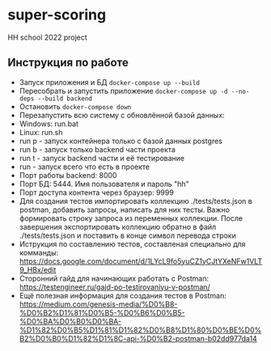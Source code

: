 # super-scoring
HH school 2022 project
## Инструкция по работе
* Запуск приложения и БД `docker-compose up --build`
* Пересобрать и запустить приложение `docker-compose up -d --no-deps --build backend`
* Остановить `docker-compose down`
* Перезапустить всю систему с обновлённой базой данных: 
* Windows:  run.bat
* Linux:  run.sh
* run p  -  запуск контейнера только с базой данных postgres
* run b  -  запуск только backend части проекта
* run t  -  запуск backend части и её тестирование
* run    -  запуск всего что есть в проекте
* Порт работы backend: 8000
* Порт БД: 5444. Имя пользователя и пароль "hh"
* Порт доступа контента через браузер: 9999
* Для создания тестов импортировать коллекцию ./tests/tests.json
      в postman, добавить запросы, написать для них тесты.
      Важно формировать строку запроса из переменных коллекции.
      После завершения экспортировать коллекцию обратно в файл ./tests/tests.json
      и поставить в конце символ перевода строки
* Иструкция по составлению тестов, составленая специально для комманды: https://docs.google.com/document/d/1LYcL9fo5yuCZ1yCJtYXeNFw1VLT9_HBx/edit
* Сторонний гайд для начинающих работать с Postman: https://testengineer.ru/gajd-po-testirovaniyu-v-postman/
* Ещё полезная информация для создания тестов в Postman: https://medium.com/genesis-media/%D0%B8-%D0%B2%D1%81%D0%B5-%D0%B6%D0%B5-%D0%BA%D0%B0%D0%BA-%D1%82%D0%B5%D1%81%D1%82%D0%B8%D1%80%D0%BE%D0%B2%D0%B0%D1%82%D1%8C-api-%D0%B2-postman-b02dd977da14
